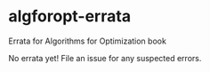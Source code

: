 # algforopt-errata
Errata for Algorithms for Optimization book

No errata yet! File an issue for any suspected errors.
